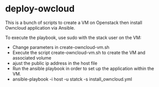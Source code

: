# deploy-owcloud
This is a bunch of scripts to create a VM on Openstack then install Owncloud application via Ansible.

To execute the playbook, use sudo with the stack user on the VM:

- Change parameters in create-owncloud-vm.sh
- Execute the script create-owncloud-vm.sh to create the VM and associated volume
- ajust the public ip address in the host file
- Run the ansible playbook in order to set up the application within the VM.
- ansible-playbook -i host -u statck -s install_owncloud.yml

